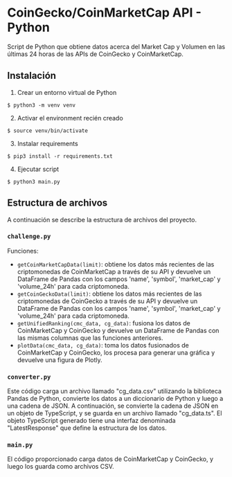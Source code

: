 # CoinGecko/CoinMarketCap API - Python

Script de Python que obtiene datos acerca del Market Cap y Volumen en las últimas 24 horas de las APIs de CoinGecko y CoinMarketCap.

## Instalación

1. Crear un entorno virtual de Python

```shell
$ python3 -m venv venv
```

2. Activar el environment recién creado

```shell
$ source venv/bin/activate
```

3. Instalar requirements

```shell
$ pip3 install -r requirements.txt
```

4. Ejecutar script

```shell
$ python3 main.py
```

## Estructura de archivos
A continuación se describe la estructura de archivos del proyecto.

### `challenge.py`

Funciones:

- `getCoinMarketCapData(limit)`: obtiene los datos más recientes de las criptomonedas de CoinMarketCap a través de su API y devuelve un DataFrame de Pandas con los campos 'name', 'symbol', 'market_cap' y 'volume_24h' para cada criptomoneda.
- `getCoinGeckoData(limit)`: obtiene los datos más recientes de las criptomonedas de CoinGecko a través de su API y devuelve un DataFrame de Pandas con los campos 'name', 'symbol', 'market_cap' y 'volume_24h' para cada criptomoneda.
- `getUnifiedRanking(cmc_data, cg_data)`: fusiona los datos de CoinMarketCap y CoinGecko y devuelve un DataFrame de Pandas con las mismas columnas que las funciones anteriores.
- `plotData(cmc_data, cg_data)`: toma los datos fusionados de CoinMarketCap y CoinGecko, los procesa para generar una gráfica y devuelve una figura de Plotly.

### `converter.py`

Este código carga un archivo llamado "cg_data.csv" utilizando la biblioteca Pandas de Python, convierte los datos a un diccionario de Python y luego a una cadena de JSON. A continuación, se convierte la cadena de JSON en un objeto de TypeScript, y se guarda en un archivo llamado "cg_data.ts". El objeto TypeScript generado tiene una interfaz denominada "LatestResponse" que define la estructura de los datos.

### `main.py`

El código proporcionado carga datos de CoinMarketCap y CoinGecko, y luego los guarda como archivos CSV. 
